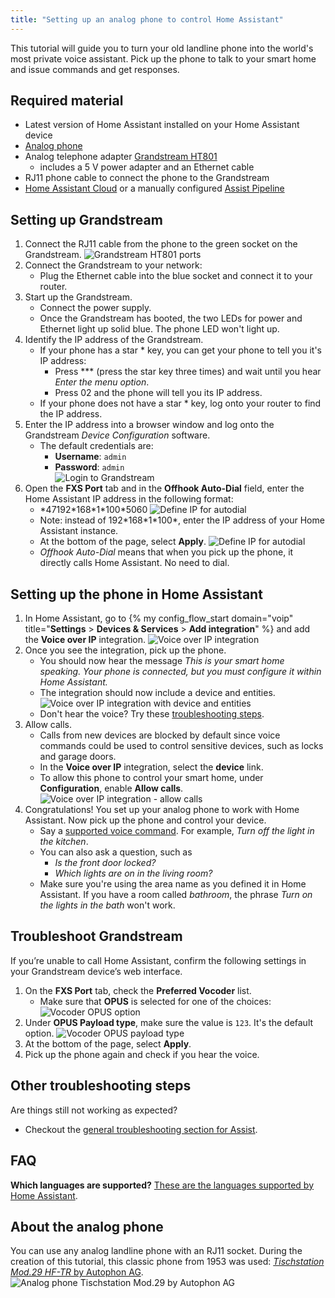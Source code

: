 ```yaml
---
title: "Setting up an analog phone to control Home Assistant"
---
```


This tutorial will guide you to turn your old landline phone into the
world's most private voice assistant. Pick up the phone to talk to
your smart home and issue commands and get responses.

<lite-youtube videoid="0YJzLIMrnGk" videotitle="Using an analog phone to control Home Assistant"></lite-youtube>

## Required material

* Latest version of Home Assistant installed on your Home Assistant device
* [Analog phone](#about-the-analog-phone)
* Analog telephone adapter 
  [Grandstream HT801](https://amzn.to/40k7mRa)
  * includes a 5&nbsp;V power adapter and an Ethernet cable
* RJ11 phone cable to connect the phone to the Grandstream
* [Home Assistant Cloud](https://www.nabucasa.com) or a manually configured [Assist Pipeline](/integrations/assist_pipeline)

## Setting up Grandstream

1. Connect the RJ11 cable from the phone to the green socket on the Grandstream.
   ![Grandstream HT801 ports](/images/assist/grandstream-ht801-interfaces.png)
1. Connect the Grandstream to your network: 
   * Plug the Ethernet cable into the blue socket and connect it to your router.
1. Start up the Grandstream.
   * Connect the power supply.
   * Once the Grandstream has booted, the two LEDs for power and Ethernet light up solid blue. The phone LED won't light up.
1. Identify the IP address of the Grandstream.
   * If your phone has a star * key, you can get your phone to tell you it's IP address:
      *  Press *** (press the star key three times) and wait until you hear *Enter the menu option*.
      *  Press 02 and the phone will tell you its IP address.
   * If your phone does not have a star * key, log onto your router to find the IP address.
1. Enter the IP address into a browser window and log onto the Grandstream *Device Configuration* software.
   * The default credentials are:
     * **Username**: `admin`
     * **Password**: `admin`  
   ![Login to Grandstream](/images/assist/grandstream_login.png)
1. Open the **FXS Port** tab and in the **Offhook Auto-Dial** field, enter the Home Assistant IP address in the following format:
   * \*47192\*168\*1\*100\*5060
   ![Define IP for autodial](/images/assist/grandstream_autodial.png)
   * Note: instead of 192\*168\*1\*100\*, enter the IP address of your Home Assistant instance.
   * At the bottom of the page, select **Apply**. 
   ![Define IP for autodial](/images/assist/grandstream_apply.png)
   * *Offhook Auto-Dial* means that when you pick up the phone, it directly calls Home Assistant. No need to dial.

## Setting up the phone in Home Assistant

1. In Home Assistant, go to {% my config_flow_start domain="voip" title="**Settings** > **Devices & Services** > **Add integration**" %} and add the **Voice over IP** integration.
    ![Voice over IP integration](/images/assist/voip_install.png)
1. Once you see the integration, pick up the phone.
   * You should now hear the message *This is your smart home speaking. Your phone is connected, but you must configure it within Home Assistant.*
   * The integration should now include a device and entities.
    ![Voice over IP integration with device and entities](/images/assist/voip_device_available.png)
   * Don't hear the voice? Try these [troubleshooting steps](/projects/private-voice-assistant/#troubleshoot-grandstream).
1. Allow calls.
   * Calls from new devices are blocked by default since voice commands could be used to control sensitive devices, such as locks and garage doors.
   * In the **Voice over IP** integration, select the **device** link.
   * To allow this phone to control your smart home, under **Configuration**, enable **Allow calls**.   
   ![Voice over IP integration - allow calls](/images/assist/voip_configuration.png) 
1. Congratulations! You set up your analog phone to work with Home Assistant. Now pick up the phone and control your device. 
   * Say a [supported voice command](/docs/assist/builtin_sentences/). For example, *Turn off the light in the kitchen*.
   * You can also ask a question, such as
     *  *Is the front door locked?*
     *  *Which lights are on in the living room?*
   * Make sure you're using the area name as you defined it in Home Assistant. If you have a room called *bathroom*, the phrase *Turn on the lights in the bath* won't work.

## Troubleshoot Grandstream

If you’re unable to call Home Assistant, confirm the following settings in your Grandstream device’s web interface.

1. On the **FXS Port** tab, check the **Preferred Vocoder** list. 
   * Make sure that **OPUS** is selected for one of the choices:
   ![Vocoder OPUS option](/images/assist/grandstream_vocoder.png) 
1. Under **OPUS Payload type**, make sure the value is `123`. It's the default option.
   ![Vocoder OPUS payload type](/images/assist/grandstream_opus_payload.png)
1. At the bottom of the page, select **Apply**.
1. Pick up the phone again and check if you hear the voice.

## Other troubleshooting steps

Are things still not working as expected? 

* Checkout the [general troubleshooting section for Assist](/projects/private-voice-assistant/troubleshooting-assist).

## FAQ

**Which languages are supported?**
[These are the languages supported by Home Assistant](https://developers.home-assistant.io/docs/voice/intent-recognition/supported-languages/).

## About the analog phone

You can use any analog landline phone with an RJ11 socket.
During the creation of this tutorial, this classic phone from 1953 was used:
[*Tischstation Mod.29 HF-TR* by Autophon AG](https://www.radiomuseum.org/r/autophon_tischstation_mod29_hf_tr.html).
![Analog phone Tischstation Mod.29 by Autophon AG](/images/assist/autophon-mod-29.jpg)
